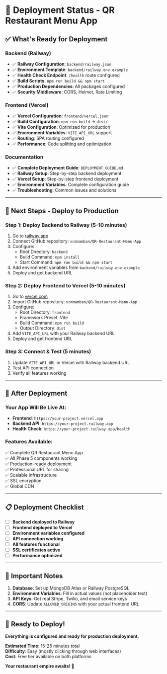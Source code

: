 # 🚀 Deployment Status - QR Restaurant Menu App

## ✅ **What's Ready for Deployment**

### **Backend (Railway)**
- ✅ **Railway Configuration**: `backend/railway.json`
- ✅ **Environment Template**: `backend/railway.env.example`
- ✅ **Health Check Endpoint**: `/health` route configured
- ✅ **Build Scripts**: `npm run build && npm start`
- ✅ **Production Dependencies**: All packages configured
- ✅ **Security Middleware**: CORS, Helmet, Rate Limiting

### **Frontend (Vercel)**
- ✅ **Vercel Configuration**: `frontend/vercel.json`
- ✅ **Build Configuration**: `npm run build` → `dist/`
- ✅ **Vite Configuration**: Optimized for production
- ✅ **Environment Variables**: `VITE_API_URL` support
- ✅ **Routing**: SPA routing configured
- ✅ **Performance**: Code splitting and optimization

### **Documentation**
- ✅ **Complete Deployment Guide**: `DEPLOYMENT_GUIDE.md`
- ✅ **Railway Setup**: Step-by-step backend deployment
- ✅ **Vercel Setup**: Step-by-step frontend deployment
- ✅ **Environment Variables**: Complete configuration guide
- ✅ **Troubleshooting**: Common issues and solutions

---

## 🎯 **Next Steps - Deploy to Production**

### **Step 1: Deploy Backend to Railway** (5-10 minutes)
1. Go to [railway.app](https://railway.app)
2. Connect GitHub repository: `vcmnamban/QR-Restaurant-Menu-App`
3. Configure:
   - Root Directory: `backend`
   - Build Command: `npm install`
   - Start Command: `npm run build && npm start`
4. Add environment variables from `backend/railway.env.example`
5. Deploy and get backend URL

### **Step 2: Deploy Frontend to Vercel** (5-10 minutes)
1. Go to [vercel.com](https://vercel.com)
2. Import GitHub repository: `vcmnamban/QR-Restaurant-Menu-App`
3. Configure:
   - Root Directory: `frontend`
   - Framework Preset: Vite
   - Build Command: `npm run build`
   - Output Directory: `dist`
4. Add `VITE_API_URL` with your Railway backend URL
5. Deploy and get frontend URL

### **Step 3: Connect & Test** (5 minutes)
1. Update `VITE_API_URL` in Vercel with Railway backend URL
2. Test API connection
3. Verify all features working

---

## 🌟 **After Deployment**

### **Your App Will Be Live At:**
- **Frontend**: `https://your-project.vercel.app`
- **Backend API**: `https://your-project.railway.app`
- **Health Check**: `https://your-project.railway.app/health`

### **Features Available:**
✅ Complete QR Restaurant Menu App  
✅ All Phase 5 components working  
✅ Production-ready deployment  
✅ Professional URL for sharing  
✅ Scalable infrastructure  
✅ SSL encryption  
✅ Global CDN  

---

## 📋 **Deployment Checklist**

- [ ] **Backend deployed to Railway**
- [ ] **Frontend deployed to Vercel**
- [ ] **Environment variables configured**
- [ ] **API connection working**
- [ ] **All features functional**
- [ ] **SSL certificates active**
- [ ] **Performance optimized**

---

## 🚨 **Important Notes**

1. **Database**: Set up MongoDB Atlas or Railway PostgreSQL
2. **Environment Variables**: Fill in actual values (not placeholder text)
3. **API Keys**: Get real Stripe, Twilio, and email service keys
4. **CORS**: Update `ALLOWED_ORIGINS` with your actual frontend URL

---

## 🎉 **Ready to Deploy!**

**Everything is configured and ready for production deployment.**

**Estimated Time**: 15-25 minutes total  
**Difficulty**: Easy (mostly clicking through web interfaces)  
**Cost**: Free tier available on both platforms  

**Your restaurant empire awaits! 🚀**


